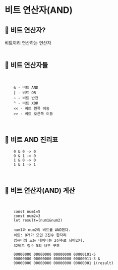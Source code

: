 # 비트 연산자(AND)

## 👀 비트 연산자?
비트끼리 연산하는 연산자
<br>
<br>
## 👀 비트 연산자들

<br>

        & - 비트 AND
        | - 비트 OR
        ~ - 비트 반전
        ^ - 비트 XOR
        << - 비트 왼쪽 이동
        >> - 비트 오른쪽 이동
<br>

## 👀 비트 AND 진리표
        0 & 0 -> 0
        0 & 1 -> 0
        1 & 0 -> 0
        1 & 1 -> 1
<br>

## 👀 비트 연산자(AND) 계산

<br>

        const num1=5
        const num2=3
        let result=(num1&num2)

        num1과 num2의 비트를 AND했다.
        비트: 8개가 모인 2진수 한자리
        컴퓨터의 모든 데이터는 2진수로 되어있다.
        32비트 정수 5의 내부 구조

        00000000 00000000 00000000 00000101-5
        00000000 00000000 00000000 00000011-3 &
        00000000 00000000 00000000 00000001 1(result)
<br>